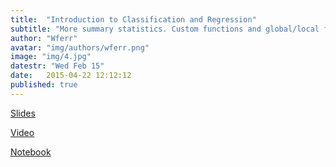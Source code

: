 ```yaml
---
title:  "Introduction to Classification and Regression"
subtitle: "More summary statistics. Custom functions and global/local frames."
author: "Wferr"
avatar: "img/authors/wferr.png"
image: "img/4.jpg"
datestr: "Wed Feb 15"
date:   2015-04-22 12:12:12
published: true
---
```


[Slides](https://docs.google.com/a/berkeley.edu/presentation/d/16zpoPNRgFABtlnsCwcCSfMZDZSFysDjGzRR1TQ0QznA/edit?usp=sharing)

[Video](https://youtu.be/nq5RLYvOwFg)

[Notebook](https://github.com/kaggledecal/sp17/blob/master/day03/Classification%20+%20Regression.ipynb)
